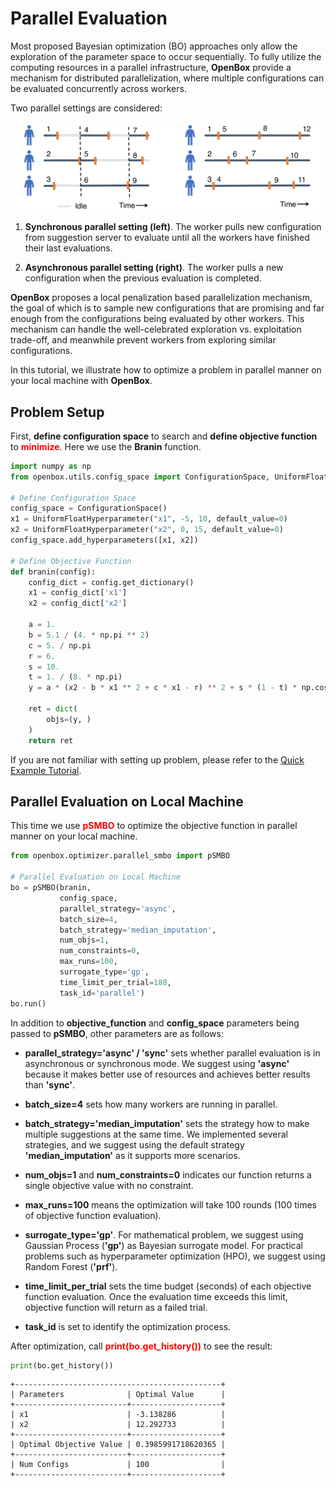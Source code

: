 # Parallel Evaluation

Most proposed Bayesian optimization (BO) approaches only allow the exploration of the parameter space to occur 
sequentially. To fully utilize the computing resources in a parallel infrastructure, **OpenBox** provide a 
mechanism for distributed parallelization, where multiple configurations can be evaluated concurrently across workers. 

Two parallel settings are considered:

![An illustration of the sync (left) and async (right) parallel methods using three workers](../assets/parallel_bo.svg)

1) **Synchronous parallel setting (left)**. The worker pulls new configuration from suggestion server to evaluate until all 
the workers have finished their last evaluations.

2) **Asynchronous parallel setting (right)**. The worker pulls a new configuration when the previous evaluation is completed.

**OpenBox** proposes a local penalization based parallelization mechanism, the goal of which is to sample new 
configurations that are promising and far enough from the configurations being evaluated by other workers.
This mechanism can handle the well-celebrated exploration vs. exploitation trade-off, and meanwhile prevent workers 
from exploring similar configurations.

In this tutorial, we illustrate how to optimize a problem in parallel manner on your local machine with **OpenBox**.

## Problem Setup

First, **define configuration space** to search and **define objective function**
to <font color=#FF0000>**minimize**</font>. Here we use the **Branin** function.

```python
import numpy as np
from openbox.utils.config_space import ConfigurationSpace, UniformFloatHyperparameter

# Define Configuration Space
config_space = ConfigurationSpace()
x1 = UniformFloatHyperparameter("x1", -5, 10, default_value=0)
x2 = UniformFloatHyperparameter("x2", 0, 15, default_value=0)
config_space.add_hyperparameters([x1, x2])

# Define Objective Function
def branin(config):
    config_dict = config.get_dictionary()
    x1 = config_dict['x1']
    x2 = config_dict['x2']

    a = 1.
    b = 5.1 / (4. * np.pi ** 2)
    c = 5. / np.pi
    r = 6.
    s = 10.
    t = 1. / (8. * np.pi)
    y = a * (x2 - b * x1 ** 2 + c * x1 - r) ** 2 + s * (1 - t) * np.cos(x1) + s

    ret = dict(
        objs=(y, )
    )
    return ret
```

If you are not familiar with setting up problem, please refer to 
the [Quick Example Tutorial](../getting_started/quick_example).

## Parallel Evaluation on Local Machine

This time we use <font color=#FF0000>**pSMBO**</font> to optimize the objective function in parallel manner 
on your local machine.

```python
from openbox.optimizer.parallel_smbo import pSMBO

# Parallel Evaluation on Local Machine
bo = pSMBO(branin,
           config_space,
           parallel_strategy='async',
           batch_size=4,
           batch_strategy='median_imputation',
           num_objs=1,
           num_constraints=0,
           max_runs=100,
           surrogate_type='gp',
           time_limit_per_trial=180,
           task_id='parallel')
bo.run()
```

In addition to **objective_function** and **config_space** parameters being passed to **pSMBO**, 
other parameters are as follows:

+ **parallel_strategy='async' / 'sync'** sets whether parallel evaluation is in asynchronous or synchronous mode.
We suggest using **'async'** because it makes better use of resources and achieves better results than **'sync'**.

+ **batch_size=4** sets how many workers are running in parallel.

+ **batch_strategy='median_imputation'** sets the strategy how to make multiple suggestions at the same time.
We implemented several strategies, and we suggest using the default strategy **'median_imputation'** as it supports
more scenarios.

+ **num_objs=1** and **num_constraints=0** indicates our function returns a single objective value with no constraint. 

+ **max_runs=100** means the optimization will take 100 rounds (100 times of objective function evaluation). 

+ **surrogate_type='gp'**. For mathematical problem, we suggest using Gaussian Process (**'gp'**) as Bayesian surrogate
model. For practical problems such as hyperparameter optimization (HPO), we suggest using Random Forest (**'prf'**).

+ **time_limit_per_trial** sets the time budget (seconds) of each objective function evaluation. Once the 
evaluation time exceeds this limit, objective function will return as a failed trial.

+ **task_id** is set to identify the optimization process.

After optimization, call <font color=#FF0000>**print(bo.get_history())**</font> to see the result:

```python
print(bo.get_history())
```

```
+----------------------------------------------+
| Parameters              | Optimal Value      |
+-------------------------+--------------------+
| x1                      | -3.138286          |
| x2                      | 12.292733          |
+-------------------------+--------------------+
| Optimal Objective Value | 0.3985991718620365 |
+-------------------------+--------------------+
| Num Configs             | 100                |
+-------------------------+--------------------+
```
